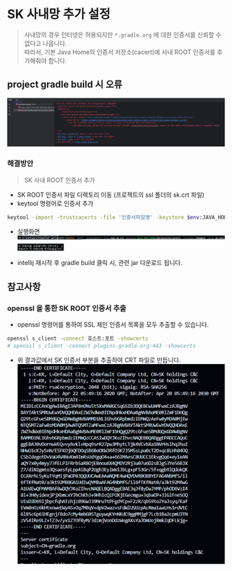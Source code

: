 # SK 사내망 추가 설정
>
> 사내망의 경우 인터넷은 허용되지만 `*.gradle.org` 에 대한 인증서를 신뢰할 수 없다고 나옵니다.  
> 따라서, 기본 Java Home의 인증서 저장소(cacert)에 사내 ROOT 인증서를 추가해줘야 합니다.

## project gradle build 시 오류

![error-cert](images/install/intranet-error-cert.png)

### 해결방안
>
> SK 사내 ROOT 인증서 추가

- SK ROOT 인증서 파일 디렉토리 이동 (프로젝트의 ssl 폴더의 sk.crt 파일)
- keytool 명령어로 인증서 추가

```bash
keytool -import -trustcacerts -file '인증서파일명' -keystore $env:JAVA_HOME/lib/security/cacerts -storepass changeit -alias '인증서_별칭'
```

- 실행화면
![cert-import](images/install/intranet-error-cert-1.png)

- intellij 재시작 후 gradle build 클릭 시, 관련 jar 다운로드 됩니다.

## 참고사항

### openssl 을 통한 SK ROOT 인증서 추출

- openssl 명령어를 통하여 SSL 체인 인증서 목록을 모두 추출할 수 있습니다.

```bash
openssl s_client -connect 호스트:포트 -showcerts
# openssl s_client -connect plugins.gradle.org:443 -showcerts
```

- 위 결과값에서 SK 인증서 부분을 추출하여 CRT 파일로 만듭니다.
![cert-export-by-openssl](images/install/intranet-error-appendix-1.png)
